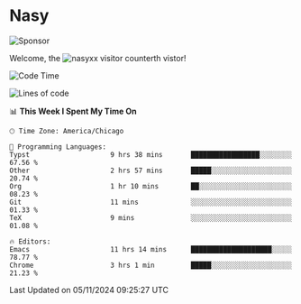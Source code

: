 # Nasy

<!--
<p align="center">
<img height="200" src="https://github-readme-stats.vercel.app/api?username=nasyxx&count_private=true&show_icons=true&theme=dracula&include_all_commits=true"/>
<img height="200" src="https://github-readme-stats.vercel.app/api/top-langs/?username=nasyxx&theme=dracula&hide=html,jupyter+notebook&count_private=true&show_icons=true"/>
</p>

  
----------------
-->

![Sponsor](https://img.shields.io/static/v1.svg?label=Sponsor&message=%E2%9D%A4&logo=GitHub&style=flat&color=pink)
 
Welcome, the ![nasyxx visitor counter](https://count.getloli.com/get/@nasyxx?theme=rule34)th vistor!
 
<!--START_SECTION:waka-->
![Code Time](http://img.shields.io/badge/Code%20Time-4%2C715%20hrs%2054%20mins-blue)

![Lines of code](https://img.shields.io/badge/From%20Hello%20World%20I%27ve%20Written-6.3%20million%20lines%20of%20code-blue)

📊 **This Week I Spent My Time On** 

```text
🕑︎ Time Zone: America/Chicago

💬 Programming Languages: 
Typst                    9 hrs 38 mins       █████████████████░░░░░░░░   67.56 % 
Other                    2 hrs 57 mins       █████░░░░░░░░░░░░░░░░░░░░   20.74 % 
Org                      1 hr 10 mins        ██░░░░░░░░░░░░░░░░░░░░░░░   08.23 % 
Git                      11 mins             ░░░░░░░░░░░░░░░░░░░░░░░░░   01.33 % 
TeX                      9 mins              ░░░░░░░░░░░░░░░░░░░░░░░░░   01.08 % 

🔥 Editors: 
Emacs                    11 hrs 14 mins      ████████████████████░░░░░   78.77 % 
Chrome                   3 hrs 1 min         █████░░░░░░░░░░░░░░░░░░░░   21.23 % 
```


 Last Updated on 05/11/2024 09:25:27 UTC
<!--END_SECTION:waka-->

<!-- ![visitors](https://visitor-badge.laobi.icu/badge?page_id=nasyxx.nasyxx) -->
